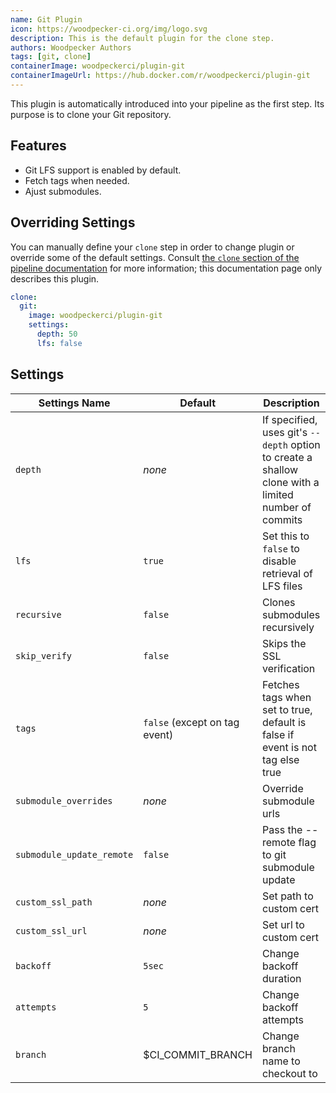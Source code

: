 ```yaml
---
name: Git Plugin
icon: https://woodpecker-ci.org/img/logo.svg
description: This is the default plugin for the clone step.
authors: Woodpecker Authors
tags: [git, clone]
containerImage: woodpeckerci/plugin-git
containerImageUrl: https://hub.docker.com/r/woodpeckerci/plugin-git
---
```


This plugin is automatically introduced into your pipeline as the first step.
Its purpose is to clone your Git repository.

## Features

- Git LFS support is enabled by default.
- Fetch tags when needed.
- Ajust submodules.

## Overriding Settings

You can manually define your `clone` step in order to change plugin or override some of the default settings.
Consult [the `clone` section of the pipeline documentation][pipelineClone] for more information;
this documentation page only describes this plugin.

```yaml
clone:
  git:
    image: woodpeckerci/plugin-git
    settings:
      depth: 50
      lfs: false
```

## Settings

| Settings Name             | Default           | Description
| --------------------------| ----------------- | --------------------------------------------
| `depth`                   | *none*            | If specified, uses git's `--depth` option to create a shallow clone with a limited number of commits
| `lfs`                     | `true`            | Set this to `false` to disable retrieval of LFS files
| `recursive`               | `false`           | Clones submodules recursively
| `skip_verify`             | `false`           | Skips the SSL verification
| `tags`                    | `false` (except on tag event) | Fetches tags when set to true, default is false if event is not tag else true
| `submodule_overrides`     | *none*            | Override submodule urls
| `submodule_update_remote` | `false`           | Pass the --remote flag to git submodule update
| `custom_ssl_path`         | *none*            | Set path to custom cert
| `custom_ssl_url`          | *none*            | Set url to custom cert
| `backoff`                 | `5sec`            | Change backoff duration
| `attempts`                | `5`               | Change backoff attempts
| `branch`                  | $CI_COMMIT_BRANCH | Change branch name to checkout to

[pipelineClone]: https://woodpecker-ci.org/docs/usage/pipeline-syntax#clone
